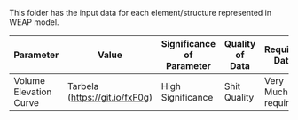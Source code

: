 This folder has the input data for each element/structure represented in WEAP model.

Parameter | Value | Significance of Parameter | Quality of Data | Required Data
--- | --- | --- | --- | --- |
Volume Elevation Curve | Tarbela (https://git.io/fxF0g) | High Significance | Shit Quality | Very Much required

